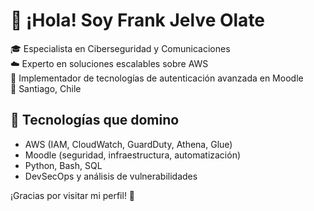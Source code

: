 # 👋 ¡Hola! Soy Frank Jelve Olate

🎓 Especialista en Ciberseguridad y Comunicaciones  
☁️ Experto en soluciones escalables sobre AWS  
🎯 Implementador de tecnologías de autenticación avanzada en Moodle  
📍 Santiago, Chile  

## 💼 Tecnologías que domino
- AWS (IAM, CloudWatch, GuardDuty, Athena, Glue)
- Moodle (seguridad, infraestructura, automatización)
- Python, Bash, SQL
- DevSecOps y análisis de vulnerabilidades

¡Gracias por visitar mi perfil! 🚀
